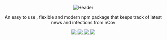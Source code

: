 
<p align="center">
   <img src="https://raw.githubusercontent.com/Jakeisbored/corona-tracker/master/header.png?token=AKIFUTACGTVCYTCDQBGEAHK6IK7XO" alt="Header">
</p>

<p align="center">
 An easy to use , flexible and modern npm package that keeps track of latest news and infections from nCov
</p>

<p align="center">
   <a href="https://www.npmjs.com/package/corona-tracker">
    <img src="https://img.shields.io/badge/npm-by--jake-brightgreen.svg">
  </a>
  <a href="https://www.npmjs.com/package/corona-tracker">
    <img src="https://img.shields.io/npm/dt/corona-tracker.svg?maxAge=3600">
  </a>
  <a href="https://travis-ci.org/jakeisbored/corona-tracker">
    <img src="https://travis-ci.org/jakeisbored/corona-tracker.svg?branch=master">
  </a>
  <a href="https://discord.gg/9fhkSZH">
    <img src="https://discordapp.com/api/guilds/504326398287020035/widget.png?style=shield">
  </a>
</p>